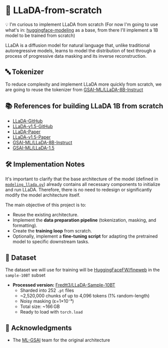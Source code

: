 # 🚀 LLaDA-from-scratch

💡 I'm curious to implement LLaDA from scratch (For now I'm going to use what's in: [huggingface-modeling](https://huggingface.co/GSAI-ML/LLaDA-8B-Instruct/blob/main/modeling_llada.py) as a base, from there I'll implement a 1B model to be trained from scratch)

LLaDA is a diffusion model for natural language that, unlike traditional autoregressive models, learns to model the distribution of text through a process of progressive data masking and its inverse reconstruction.

## 🔤 Tokenizer

To reduce complexity and implement LLaDA more quickly from scratch, we are going to reuse the tokenizer from [GSAI-ML/LLaDA-8B-Instruct](https://huggingface.co/GSAI-ML/LLaDA-8B-Instruct)

## 📚 References for building LLaDA 1B from scratch

- [LLaDA-GitHub](https://github.com/ML-GSAI/LLaDA)
- [LLaDA-v1.5-GitHub](https://github.com/ML-GSAI/LLaDA-1.5)
- [LLaDA-Paper](https://arxiv.org/abs/2502.09992)
- [LLaDA-v1.5-Paper](https://arxiv.org/abs/2505.19223)
- [GSAI-ML/LLaDA-8B-Instruct](https://huggingface.co/GSAI-ML/LLaDA-8B-Instruct/tree/main)
- [GSAI-ML/LLaDA-1.5](https://huggingface.co/GSAI-ML/LLaDA-1.5/tree/main)

## 🛠️ Implementation Notes

It's important to clarify that the base architecture of the model (defined in [`modeling_llada.py`](https://huggingface.co/GSAI-ML/LLaDA-8B-Instruct/blob/main/modeling_llada.py)) already contains all necessary components to initialize and run LLaDA. Therefore, there is no need to redesign or significantly modify the model architecture itself.

The main objective of this project is to:

* Reuse the existing architecture.
* Implement the **data preparation pipeline** (tokenization, masking, and formatting).
* Create the **training loop** from scratch.
* Optionally, implement a **fine-tuning script** for adapting the pretrained model to specific downstream tasks.

## 💾 Dataset
The dataset we will use for training will be [HuggingFaceFW/fineweb](https://huggingface.co/datasets/HuggingFaceFW/fineweb) in the `sample-10BT` subset

- **Processed version:** [Fredtt3/LLaDA-Sample-10BT](https://huggingface.co/datasets/Fredtt3/LLaDA-Sample-10BT)  
  - Sharded into 252 `.pt` files  
  - ~2,520,000 chunks of up to 4,096 tokens (1% random-length)  
  - Noisy masking (ε=1×10⁻³)  
  - Total size: ~166 GB  
  - Ready to load with `torch.load`

## 🙏 Acknowledgments

- The [ML-GSAI](https://github.com/ML-GSAI) team for the original architecture